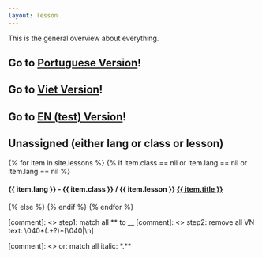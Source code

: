 ```yaml
---
layout: lesson
---
```


This is the general overview about everything.

## Go to [Portuguese Version](index-pt.html)!

## Go to [Viet Version](index-vn.html)!

## Go to [EN (test) Version](index-en.html)!




<h2>Unassigned (either lang or class or lesson)</h2>

{% for item in site.lessons %}
{% if item.class == nil or item.lang == nil or item.lang == nil %}

  <h4>{{ item.lang }} - {{ item.class }} / {{ item.lesson }} <a href="{{ site.baseurl }}{{ item.url }}">{{ item.title }}</a></h4>

{% else %}
{% endif %}
{% endfor %}




[comment]: <> step1: match all ** to __
[comment]: <> step2: remove all VN text:  \040\*(.+?)\*[\040|\n]

[comment]: <> or: match all italic:  \*.*\*

